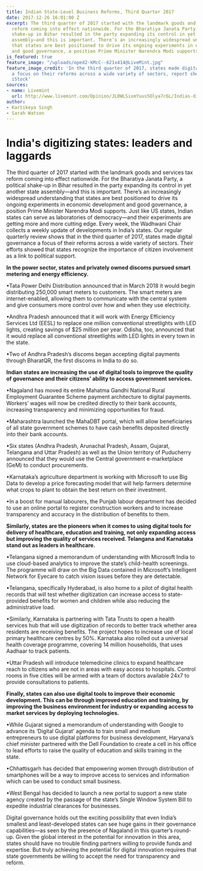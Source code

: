 ```yaml
---
title: Indian State-Level Business Reforms, Third Quarter 2017
date: 2017-12-26 16:01:00 Z
excerpt: The third quarter of 2017 started with the landmark goods and services tax
  reform coming into effect nationwide. For the Bharatiya Janata Party, a political
  shake-up in Bihar resulted in the party expanding its control in yet another state
  assembly—and this is important. There’s an increasingly widespread understanding
  that states are best positioned to drive its ongoing experiments in economic development
  and good governance, a position Prime Minister Narendra Modi supports.
is_featured: true
feature_image: "/uploads/oped2-kMcC--621x414@LiveMint.jpg"
feature_image_credit: 'In the third quarter of 2017, states made digital governance
  a focus on their reforms across a wide variety of sectors, report shows. Photo:
  iStock'
sources:
- name: Livemint
  url: http://www.livemint.com/Opinion/JL0WLSixmYuus5Olya7c6L/Indias-digitizing-states-leaders-and-laggards.html
author:
- Kartikeya Singh
- Sarah Watson
---
```


# **India's digitizing states: leaders and laggards**

The third quarter of 2017 started with the landmark goods and services tax reform coming into effect nationwide. For the Bharatiya Janata Party, a political shake-up in Bihar resulted in the party expanding its control in yet another state assembly—and this is important. There’s an increasingly widespread understanding that states are best positioned to drive its ongoing experiments in economic development and good governance, a position Prime Minister Narendra Modi supports. Just like US states, Indian states can serve as laboratories of democracy—and their experiments are getting more and more cutting edge. Every week, the Wadhwani Chair collects a weekly update of developments in India’s states. Our regular quarterly review shows that in the third quarter of 2017, states made digital governance a focus of their reforms across a wide variety of sectors. Their efforts showed that states recognize the importance of citizen involvement as a link to political support.

**In the power sector, states and privately owned discoms pursued smart metering and energy efficiency.**

•Tata Power Delhi Distribution announced that in March 2018 it would begin distributing 250,000 smart meters to customers. The smart meters are internet-enabled, allowing them to communicate with the central system and give consumers more control over how and when they use electricity.

•Andhra Pradesh announced that it will work with Energy Efficiency Services Ltd (EESL) to replace one million conventional streetlights with LED lights, creating savings of $25 million per year. Odisha, too, announced that it would replace all conventional streetlights with LED lights in every town in the state.

•Two of Andhra Pradesh’s discoms began accepting digital payments through BharatQR, the first discoms in India to do so.

**Indian states are increasing the use of digital tools to improve the quality of governance and their citizens’ ability to access government services.**

•Nagaland has moved its entire Mahatma Gandhi National Rural Employment Guarantee Scheme payment architecture to digital payments. Workers’ wages will now be credited directly to their bank accounts, increasing transparency and minimizing opportunities for fraud.

•Maharashtra launched the MahaDBT portal, which will allow beneficiaries of all state government schemes to have cash benefits deposited directly into their bank accounts.

•Six states (Andhra Pradesh, Arunachal Pradesh, Assam, Gujarat, Telangana and Uttar Pradesh) as well as the Union territory of Puducherry announced that they would use the Central government e-marketplace (GeM) to conduct procurements.

•Karnataka’s agriculture department is working with Microsoft to use Big Data to develop a price forecasting model that will help farmers determine what crops to plant to obtain the best return on their investment.

•In a boost for manual labourers, the Punjab labour department has decided to use an online portal to register construction workers and to increase transparency and accuracy in the distribution of benefits to them.

**Similarly, states are the pioneers when it comes to using digital tools for delivery of healthcare, education and training, not only expanding access but improving the quality of services received. Telangana and Karnataka stand out as leaders in healthcare.**

•Telangana signed a memorandum of understanding with Microsoft India to use cloud-based analytics to improve the state’s child-health screenings. The programme will draw on the Big Data contained in Microsoft’s Intelligent Network for Eyecare to catch vision issues before they are detectable.

•Telangana, specifically Hyderabad, is also home to a pilot of digital health records that will test whether digitization can increase access to state-provided benefits for women and children while also reducing the administrative load.

•Similarly, Karnataka is partnering with Tata Trusts to open a health services hub that will use digitization of records to better track whether area residents are receiving benefits. The project hopes to increase use of local primary healthcare centres by 50%. Karnataka also rolled out a universal health coverage programme, covering 14 million households, that uses Aadhaar to track patients.

•Uttar Pradesh will introduce telemedicine clinics to expand healthcare reach to citizens who are not in areas with easy access to hospitals. Control rooms in five cities will be armed with a team of doctors available 24x7 to provide consultations to patients.

**Finally, states can also use digital tools to improve their economic development. This can be through improved education and training, by improving the business environment for industry or expanding access to market services by deploying technologies.**

•While Gujarat signed a memorandum of understanding with Google to advance its ‘Digital Gujarat’ agenda to train small and medium entrepreneurs to use digital platforms for business development, Haryana’s chief minister partnered with the Dell Foundation to create a cell in his office to lead efforts to raise the quality of education and skills training in the state.

•Chhattisgarh has decided that empowering women through distribution of smartphones will be a way to improve access to services and information which can be used to conduct small business.

•West Bengal has decided to launch a new portal to support a new state agency created by the passage of the state’s Single Window System Bill to expedite industrial clearances for businesses.

Digital governance holds out the exciting possibility that even India’s smallest and least-developed states can see huge gains in their governance capabilities—as seen by the presence of Nagaland in this quarter’s round-up. Given the global interest in the potential for innovation in this area, states should have no trouble finding partners willing to provide funds and expertise. But truly achieving the potential for digital innovation requires that state governments be willing to accept the need for transparency and reform.